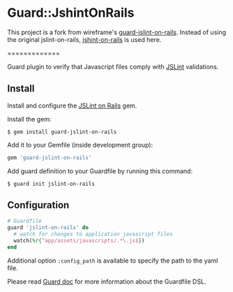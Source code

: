 Guard::JshintOnRails 
=============
This project is a fork from wireframe's [guard-jslint-on-rails](https://github.com/wireframe/guard-jslint-on-rails).
Instead of using the original jslint-on-rails, [jshint-on-rails](https://github.com/liquid/jshint_on_rails) is used here.

=============

Guard plugin to verify that Javascript files comply with [JSLint](http://www.jslint.com/) validations.


Install
-------

Install and configure the [JSLint on Rails](https://github.com/psionides/jslint_on_rails) gem.

Install the gem:

    $ gem install guard-jslint-on-rails

Add it to your Gemfile (inside development group):

``` ruby
gem 'guard-jslint-on-rails'
```

Add guard definition to your Guardfile by running this command:

    $ guard init jslint-on-rails

Configuration
-------------

``` ruby
# Guardfile
guard 'jslint-on-rails' do
  # watch for changes to application javascript files
  watch(%r{^app/assets/javascripts/.*\.js$})
end
```

Additional option `:config_path` is available to specify the path to the yaml file.

Please read [Guard doc](https://github.com/guard/guard#readme) for more information about the Guardfile DSL.
